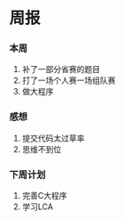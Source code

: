 # 周报

### 本周

1. 补了一部分省赛的题目
2. 打了一场个人赛一场组队赛
3. 做大程序

### 感想

1. 提交代码太过草率
2. 思维不到位

### 下周计划

1. 完善C大程序
2. 学习LCA


